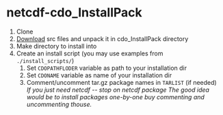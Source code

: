 # netcdf-cdo_InstallPack


1. Clone
2. [Download](https://disk.yandex.com/d/_EajVbirUuVYiw) src files and unpack it in cdo_InstallPack directory
3. Make directory to install into
4. Create an install script (you may use examples from `./install_scripts/`) 
	1. Set `CDOPATHFLODER` variable as path to your installation dir 
	2. Set `CDONAME` variable as name of your installation dir 
	3. Comment/uncomment tar.gz package names in `TARLIST` (if needed)
		*If you just need netcdf -- stop on netcdf package*
		*The good idea would be to install packages one-by-one buy commenting and uncommenting thouse.*


